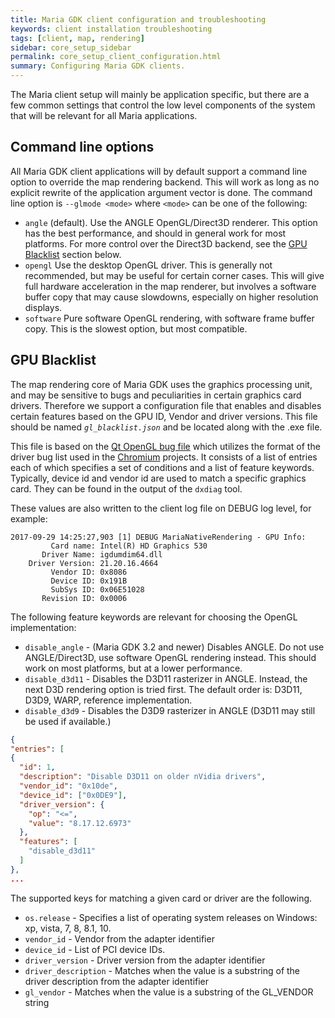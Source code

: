 ```yaml
---
title: Maria GDK client configuration and troubleshooting
keywords: client installation troubleshooting
tags: [client, map, rendering]
sidebar: core_setup_sidebar
permalink: core_setup_client_configuration.html
summary: Configuring Maria GDK clients. 
---
```


The Maria client setup will mainly be application specific, but there are a few common settings that control the low level components of the system that will be relevant for all Maria applications.

## Command line options

All Maria GDK client applications will by default support a command line option to override the map rendering backend. This will work as long as no explicit rewrite of the application argument vector is done. The command line option is `--glmode <mode>` where `<mode>` can be one of the following:

* `angle` (default). Use the ANGLE OpenGL/Direct3D renderer. This option has the best performance, and should in general work for most platforms. For more control over the Direct3D backend, see the [GPU Blacklist](#gpu-blacklist) section below.
* `opengl` Use the desktop OpenGL driver. This is generally not recommended, but may be useful for certain corner cases. This will give full hardware acceleration in the map renderer, but involves a software buffer copy that may cause slowdowns, especially on higher resolution displays.
* `software` Pure software OpenGL rendering, with software frame buffer copy. This is the slowest option, but most compatible.

## GPU Blacklist

The map rendering core of Maria GDK uses the graphics processing unit, and may be sensitive to bugs and peculiarities in certain graphics card drivers. Therefore we support a configuration file that enables and disables certain features based on the GPU ID, Vendor and driver versions. This file should be named *`gl_blacklist.json`* and be located along with the .exe file.

This file is based on the [Qt OpenGL bug file](http://doc.qt.io/qt-5/windows-requirements.html#dynamically-loading-graphics-drivers) which utilizes the format of the driver bug list used in the [Chromium](http://www.chromium.org/Home) projects. It consists of a list of entries each of which specifies a set of conditions and a list of feature keywords. Typically, device id and vendor id are used to match a specific graphics card. They can be found in the output of the `dxdiag` tool. 

These values are also written to the client log file on DEBUG log level, for example: 

```
2017-09-29 14:25:27,903 [1] DEBUG MariaNativeRendering - GPU Info:
         Card name: Intel(R) HD Graphics 530
       Driver Name: igdumdim64.dll
    Driver Version: 21.20.16.4664
         Vendor ID: 0x8086
         Device ID: 0x191B
         SubSys ID: 0x06E51028
       Revision ID: 0x0006

```

The following feature keywords are relevant for choosing the OpenGL implementation:

* `disable_angle` - (Maria GDK 3.2 and newer) Disables ANGLE. Do not use ANGLE/Direct3D, use software OpenGL rendering instead. This should work on most platforms, but at a lower performance.
* `disable_d3d11` - Disables the D3D11 rasterizer in ANGLE. Instead, the next D3D rendering option is tried first. The default order is: D3D11, D3D9, WARP, reference implementation.
* `disable_d3d9` - Disables the D3D9 rasterizer in ANGLE (D3D11 may still be used if available.)


```json
{
"entries": [
{
  "id": 1,
  "description": "Disable D3D11 on older nVidia drivers",
  "vendor_id": "0x10de",
  "device_id": ["0x0DE9"],
  "driver_version": {
    "op": "<=",
    "value": "8.17.12.6973"
  },
  "features": [
    "disable_d3d11"
  ]
},
...
```

The supported keys for matching a given card or driver are the following. 

* `os.release` - Specifies a list of operating system releases on Windows: xp, vista, 7, 8, 8.1, 10.
* `vendor_id` - Vendor from the adapter identifier
* `device_id` - List of PCI device IDs.
* `driver_version` - Driver version from the adapter identifier
* `driver_description` - Matches when the value is a substring of the driver description from the adapter identifier
* `gl_vendor` - Matches when the value is a substring of the GL_VENDOR string
